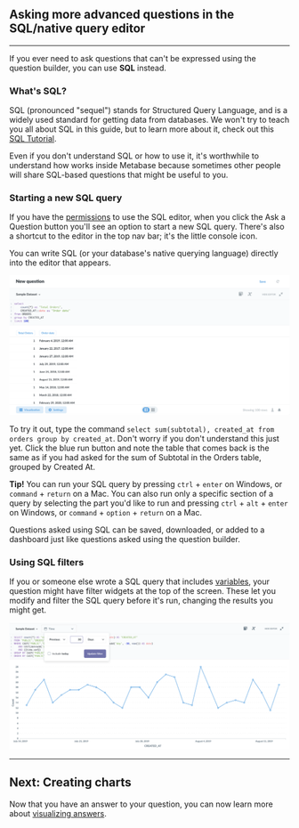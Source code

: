 ## Asking more advanced questions in the SQL/native query editor

---

If you ever need to ask questions that can't be expressed using the question builder, you can use **SQL** instead.

### What's SQL?

SQL (pronounced "sequel") stands for Structured Query Language, and is a widely used standard for getting data from databases. We won't try to teach you all about SQL in this guide, but to learn more about it, check out this [SQL Tutorial](http://www.w3schools.com/sql/default.asp).

Even if you don't understand SQL or how to use it, it's worthwhile to understand how works inside Metabase because sometimes other people will share SQL-based questions that might be useful to you.

### Starting a new SQL query

If you have the [permissions](../administration-guide/05-setting-permissions.md) to use the SQL editor, when you click the Ask a Question button you'll see an option to start a new SQL query. There's also a shortcut to the editor in the top nav bar; it's the little console icon.

You can write SQL (or your database's native querying language) directly into the editor that appears.

![SQL editor](images/SQLInterface.png)

To try it out, type the command `select sum(subtotal), created_at from orders group by created_at`. Don't worry if you don't understand this just yet. Click the blue run button and note the table that comes back is the same as if you had asked for the sum of Subtotal in the Orders table, grouped by Created At.

**Tip!** You can run your SQL query by pressing `ctrl` + `enter` on Windows, or `command` + `return` on a Mac. You can also run only a specific section of a query by selecting the part you'd like to run and pressing `ctrl` + `alt` + `enter` on Windows, or `command` + `option` + `return` on a Mac.

Questions asked using SQL can be saved, downloaded, or added to a dashboard just like questions asked using the question builder.

### Using SQL filters

If you or someone else wrote a SQL query that includes [variables](13-sql-parameters.md), your question might have filter widgets at the top of the screen. These let you modify and filter the SQL query before it's run, changing the results you might get.

![SQL filter](images/SQL-filter-widget.png)

---

## Next: Creating charts

Now that you have an answer to your question, you can now learn more about [visualizing answers](05-visualizing-results.md).
